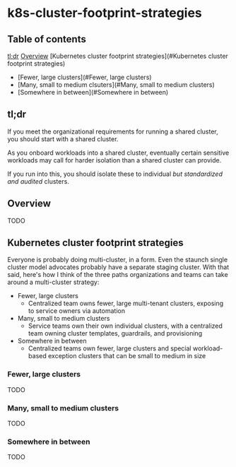 # k8s-cluster-footprint-strategies

## Table of contents

[tl;dr](#tl;dr)
[Overview](#Overview)
[Kubernetes cluster footprint strategies](#Kubernetes cluster footprint strategies)
* [Fewer, large clusters](#Fewer, large clusters)
* [Many, small to medium clsuters](#Many, small to medium clusters)
* [Somewhere in between](#Somewhere in between)

## tl;dr

If you meet the organizational requirements for running a shared cluster, you should start with a shared cluster.

As you onboard workloads into a shared cluster, eventually certain sensitive workloads may call for harder isolation than a shared cluster can provide. 

If you run into this, you should isolate these to individual _but standardized and audited_ clusters. 

## Overview

TODO

## Kubernetes cluster footprint strategies

Everyone is probably doing multi-cluster, in a form. Even the staunch single cluster model advocates probably have a separate staging cluster. With that said, here's how I think of the three paths organizations and teams can take around a multi-cluster strategy:

* Fewer, large clusters
    * Centralized team owns fewer, large multi-tenant clusters, exposing to service owners via automation
* Many, small to medium clusters
    * Service teams own their own individual clusters, with a centralized team owning cluster templates, guardrails, and provisioning 
* Somewhere in between
    * Centralized teams own fewer, large clusters and special workload-based exception clusters that can be small to medium in size

### Fewer, large clusters

TODO

### Many, small to medium clusters

TODO

### Somewhere in between

TODO
